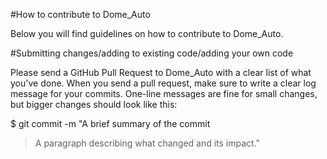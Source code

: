 #How to contribute to Dome_Auto

Below you will find guidelines on how to contribute to Dome_Auto.

#Submitting changes/adding to existing code/adding your own code

Please send a GitHub Pull Request to Dome_Auto with a clear list of what you've done. When you send a pull request, make sure to 
write a clear log message for your commits. One-line messages are fine for small changes, but bigger changes should look like this:

$ git commit -m "A brief summary of the commit
> 
> A paragraph describing what changed and its impact."

